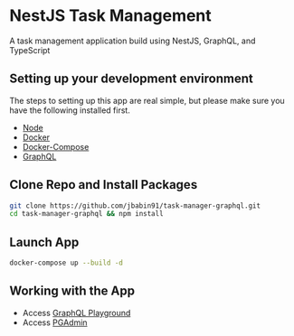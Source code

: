 # NestJS Task Management

A task management application build using NestJS, GraphQL, and TypeScript

## Setting up your development environment

The steps to setting up this app are real simple, but please make sure you have the following installed first.

- [Node](https://nodejs.org)
- [Docker](https://www.docker.com)
- [Docker-Compose](https://docs.docker.com/compose)
- [GraphQL](https://graphql.org)

## Clone Repo and Install Packages

```bash
git clone https://github.com/jbabin91/task-manager-graphql.git
cd task-manager-graphql && npm install
```

## Launch App

```bash
docker-compose up --build -d
```

## Working with the App

- Access [GraphQL Playground](http://localhost:3000/graphql)
- Access [PGAdmin](http://localhost:5050)
